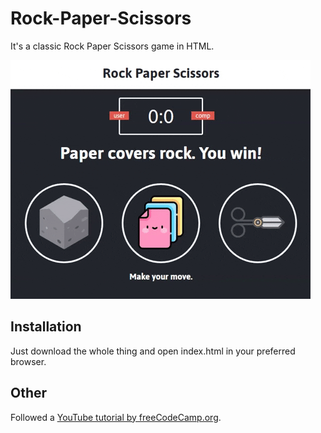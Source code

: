 # Rock-Paper-Scissors

It's a classic Rock Paper Scissors game in HTML.

![](Demo.gif)

## Installation

Just download the whole thing and open index.html in your preferred browser.

## Other

Followed a [YouTube tutorial by freeCodeCamp.org](https://www.youtube.com/watch?v=jaVNP3nIAv0).
